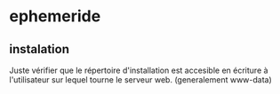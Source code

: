# ephemeride
## instalation
Juste vérifier que le répertoire d'installation est accesible en écriture à l'utilisateur sur lequel tourne le serveur web.
(generalement www-data)

